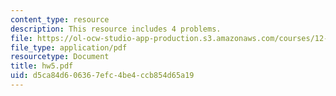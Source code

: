 ```yaml
---
content_type: resource
description: This resource includes 4 problems.
file: https://ol-ocw-studio-app-production.s3.amazonaws.com/courses/12-201-essentials-of-geophysics-fall-2004/d5ca84d606367efc4be4ccb854d65a19_hw5.pdf
file_type: application/pdf
resourcetype: Document
title: hw5.pdf
uid: d5ca84d6-0636-7efc-4be4-ccb854d65a19
---
```

